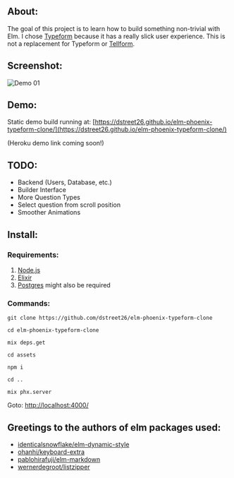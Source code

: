 ## About:

The goal of this project is to learn how to build something non-trivial with Elm. I chose [Typeform](https://www.typeform.com/) because it has a really slick user experience. This is not a replacement for Typeform or [Tellform](https://tellform.com/).

## Screenshot:

![Demo 01](https://github.com/dstreet26/elm-phoenix-typeform-clone/raw/master/Demo_01.gif)

## Demo:

Static demo build running at: [https://dstreet26.github.io/elm-phoenix-typeform-clone/](https://dstreet26.github.io/elm-phoenix-typeform-clone/)

(Heroku demo link coming soon!)

## TODO:

- Backend (Users, Database, etc.)
- Builder Interface
- More Question Types
- Select question from scroll position
- Smoother Animations

## Install:

### Requirements:

1. [Node.js](https://nodejs.org/en/)
2. [Elixir](http://elixir-lang.github.io/install.html) 
2. [Postgres](https://www.postgresql.org/download/) might also be required

### Commands: 

`git clone https://github.com/dstreet26/elm-phoenix-typeform-clone`

`cd elm-phoenix-typeform-clone`

`mix deps.get`

`cd assets`

`npm i`

`cd ..`

`mix phx.server`

Goto: [http://localhost:4000/](http://localhost:4000/)



## Greetings to the authors of elm packages used:
 - [identicalsnowflake/elm-dynamic-style](https://github.com/identicalsnowflake/elm-dynamic-style)
 - [ohanhi/keyboard-extra](https://github.com/ohanhi/keyboard-extra)
 - [pablohirafuji/elm-markdown](https://github.com/pablohirafuji/elm-markdown)
 - [wernerdegroot/listzipper](https://github.com/wernerdegroot/listzipper)
